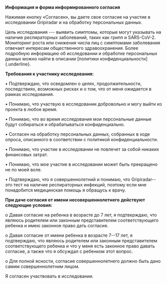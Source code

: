 **Информация и форма информированного согласия**

Нажимая кнопку «Согласен», вы даете свое согласие на участие в
исследовании Gripiradar и на обработку персональных данных.

Цель исследования --- выявить симптомы, которые могут указывать на
наличие респираторных заболеваний, таких как грипп и SARS-CoV-2.
Мониторинг роста или снижения числа лиц с симптомами заболевания
отвечает интересам общественного здравоохранения. Более подробную
информацию об исследовании и обработке персональных данных можно найти в
описании [политики конфиденциальности]{.underline}.

**Требования к участнику исследования:**

• Подтверждаю, что осведомлен о целях, продолжительности, последствиях,
возможных рисках и о том, что от меня ожидается в рамках исследования.

• Понимаю, что участвую в исследовании добровольно и могу выйти из
проекта в любое время.

• Понимаю, что во время исследования мои персональные данные будут
собираться и обрабатываться конфиденциально.

• Cогласен на обработку персональных данных, собранных в ходе опроса,
описанного в соответствии с политикой конфиденциальности.

• Понимаю, что участие в исследовании не повлечет за собой никаких
финансовых затрат.

• Понимаю, что мое участие в исследовании может быть прекращено не по
моей воле.

• Подтверждаю, что я совершеннолетний и понимаю, что Gripiradar-- это
тест на наличие респираторных инфекций, поэтому если мне понадобится
медицинская помощь я обращусь к врачу.

**При даче согласия от имени несовершеннолетнего** **действуют следующие
условия:**

o Давая согласие на ребенка в возрасте до 7 лет, я подтверждаю, что
являюсь родителем или законным представителем соответствующего ребенка и
имею законное право дать согласие.

o Давая согласие от имени ребенка в возрасте 7--17 лет, я подтверждаю,
что являюсь родителем или законным представителем соответствующего
ребенка и что у меня есть законное право давать согласие, а также что я
обсуждал с ребенком этот вопрос.

o Для полной ясности, согласие совершеннолетнего должно быть дано самим
совершеннолетним лицом.

Я согласен участвовать в исследовании.
